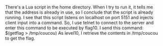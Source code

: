 There's a Lua script in the home directory.
When I try to run it, it tells me that the address is already in use, so I conclude that the script is already running.
I see that this script listens on localhost on port 5151 and injects client input into a command.
So, I use telnet to connect to the server and enter this command to be executed by flag10.
I send this command: $(getflag > /tmp/coucou)
As level10, I retrieve the contents in /tmp/coucou to get the flag.
